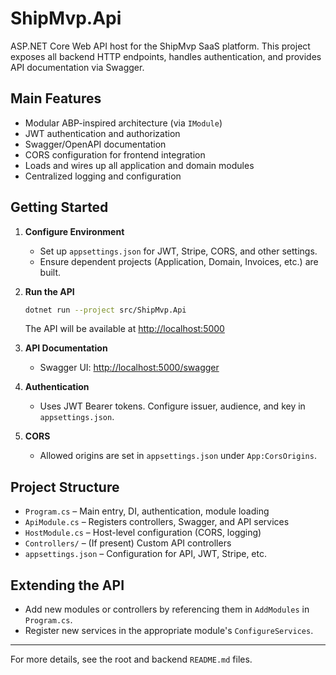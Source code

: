 # ShipMvp.Api

ASP.NET Core Web API host for the ShipMvp SaaS platform. This project exposes all backend HTTP endpoints, handles authentication, and provides API documentation via Swagger.

## Main Features

- Modular ABP-inspired architecture (via `IModule`)
- JWT authentication and authorization
- Swagger/OpenAPI documentation
- CORS configuration for frontend integration
- Loads and wires up all application and domain modules
- Centralized logging and configuration

## Getting Started

1. **Configure Environment**
   - Set up `appsettings.json` for JWT, Stripe, CORS, and other settings.
   - Ensure dependent projects (Application, Domain, Invoices, etc.) are built.

2. **Run the API**

   ```sh
   dotnet run --project src/ShipMvp.Api
   ```

   The API will be available at [http://localhost:5000](http://localhost:5000)

3. **API Documentation**
   - Swagger UI: [http://localhost:5000/swagger](http://localhost:5000/swagger)

4. **Authentication**
   - Uses JWT Bearer tokens. Configure issuer, audience, and key in `appsettings.json`.

5. **CORS**
   - Allowed origins are set in `appsettings.json` under `App:CorsOrigins`.

## Project Structure

- `Program.cs` – Main entry, DI, authentication, module loading
- `ApiModule.cs` – Registers controllers, Swagger, and API services
- `HostModule.cs` – Host-level configuration (CORS, logging)
- `Controllers/` – (If present) Custom API controllers
- `appsettings.json` – Configuration for API, JWT, Stripe, etc.

## Extending the API

- Add new modules or controllers by referencing them in `AddModules` in `Program.cs`.
- Register new services in the appropriate module's `ConfigureServices`.

---

For more details, see the root and backend `README.md` files.
